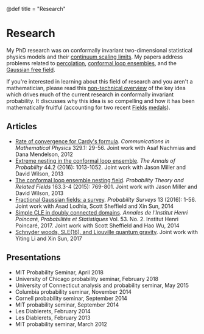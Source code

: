 @def title = "Research"

# Research

My PhD research was on conformally invariant two-dimensional statistical physics models and their [continuum scaling limits](https://en.wikipedia.org/wiki/Schramm–Loewner_evolution). My papers address problems related to [percolation](http://en.wikipedia.org/wiki/Percolation_theory), [conformal loop ensembles](http://en.wikipedia.org/wiki/Conformal_loop_ensemble), and the [Gaussian free field](http://en.wikipedia.org/wiki/Gaussian_free_field). 

If you're interested in learning about this field of research and you aren't a mathematician, please read this [non-technical overview](pdf/sle-intro.pdf) of the key idea which drives much of the current research in conformally invariant probability. It discusses why this idea is so compelling and how it has been mathematically fruitful (accounting for two recent [Fields](http://en.wikipedia.org/wiki/Wendelin_Werner) [medals](http://en.wikipedia.org/wiki/Stanislav_Smirnov)).

## Articles

* [Rate of convergence for Cardy's formula](http://arxiv.org/abs/1210.4201). _Communications in Mathematical Physics_ 329.1: 29-56\. Joint work with Asaf Nachmias and Dana Mendelson, 2012
* [Extreme nesting in the conformal loop ensemble](http://arxiv.org/abs/1401.0217). _The Annals of Probability_ 44.2 (2016): 1013-1052. Joint work with Jason Miller and David Wilson, 2013
* [The conformal loop ensemble nesting field](http://arxiv.org/abs/1401.0218). _Probability Theory and Related Fields_ 163.3-4 (2015): 769-801.  Joint work with Jason Miller and David Wilson, 2013
* [Fractional Gaussian fields: a survey](http://arxiv.org/abs/1407.5598). _Probability Surveys_ 13 (2016): 1-56. Joint work with Asad Lodhia, Scott Sheffield and Xin Sun, 2014
* [Simple CLE in doubly connected domains](http://arxiv.org/abs/1410.6132). _Annales de l'Institut Henri Poincaré, Probabilités et Statistiques_ Vol. 53. No. 2. Institut Henri Poincaré, 2017. Joint work with Scott Sheffield and Hao Wu, 2014
* [Schnyder woods, SLE(16), and Liouville quantum gravity](https://arxiv.org/abs/1705.03573). Joint work with Yiting Li and Xin Sun, 2017
<!--
* A conformally invariant metric on CLE₄. Joint work in preparation with Scott Sheffield and Hao Wu, 2018
* The level loops of the Gaussian free field. Joint work in preparation with Scott Sheffield and Hao Wu, 2018
-->


## Presentations

* MIT Probability Seminar, April 2018
* University of Chicago probability seminar, February 2018
* University of Connecticut analysis and probability seminar, May 2015
* Columbia probability seminar, November 2014
* Cornell probability seminar, September 2014
* MIT probability seminar, September 2014
* Les Diablerets, February 2014
* Les Diablerets, February 2013
* MIT probability seminar, March 2012
